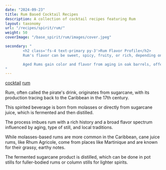 ```yaml
---
date: "2024-09-23"
title: Rum Based Cocktail Recipes
description: A collection of cocktail recipes featuring Rum
layout: taxonomy
url: "/recipes/spirit/rum/"
weight: 50
coverImage: "/base_spirit/rum/images/cover.jpeg"

secondary: "
        <h2 class='fs-4 text-primary py-3'>Rum Flavor Profile</h2>
        Rum's flavor can be sweet, spicy, fruity, or rich, depending on its origin, aging, and whether it's spiced. Caribbean rums might showcase tropical fruits and a sweet finish, while those from Latin America could have a more robust, drier profile. <br/><br/>

        Aged Rums gain color and flavor from aging in oak barrels, offering caramel, vanilla, or smoky/spicy undertones.  White rums havent been aged and are crisper with a subtle sweetness.  Spiced Rums are infused with spices like cinnamon, nutmeg, or vanilla, adding warmth to the drink.
"
---
```


<a href="/recipes/category/cocktail/" class="badge text-bg-primary text-decoration-none">cocktail</a> 
<a href="/recipes/spirit/rum/" class="badge text-bg-info text-decoration-none">rum</a> 


Rum, often called the pirate's drink, originates from sugarcane, with its production tracing back to the Caribbean in the 17th century. 

This spirited beverage is born from molasses or directly from sugarcane juice, which is fermented and then distilled. 

The process imbues rum with a rich history and a broad flavor spectrum influenced by aging, type of still, and local traditions.

While molasses-based rums are more common in the Caribbean, cane juice rums, like Rhum Agricole, come from places like Martinique and are known for their grassy, earthy notes.
        
The fermented sugarcane product is distilled, which can be done in pot stills for fuller-bodied rums or column stills for lighter spirits.